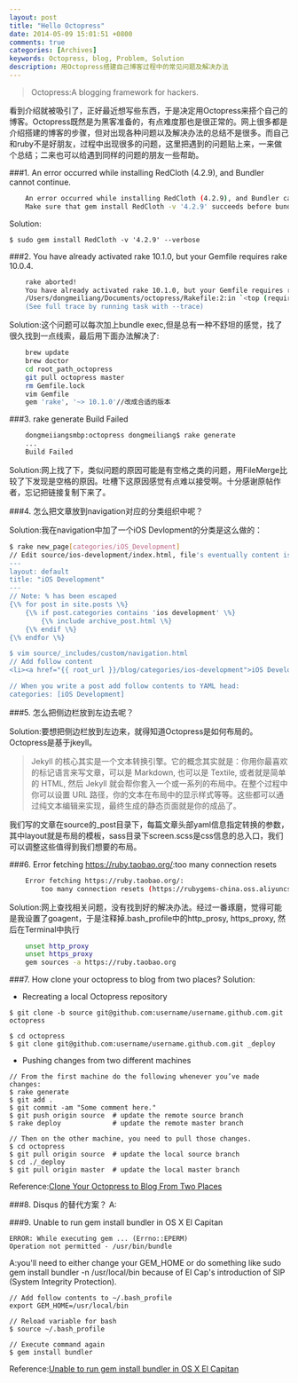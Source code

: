 ```yaml
---
layout: post
title: "Hello Octopress"
date: 2014-05-09 15:01:51 +0800
comments: true
categories: [Archives]
keywords: Octopress, blog, Problem, Solution
description: 用Octopress搭建自己博客过程中的常见问题及解决办法
---
```

> Octopress:A blogging framework for hackers.

看到介绍就被吸引了，正好最近想写些东西，于是决定用Octopress来搭个自己的博客。Octopress既然是为黑客准备的，有点难度那也是很正常的。网上很多都是介绍搭建的博客的步骤，但对出现各种问题以及解决办法的总结不是很多。而自己和ruby不是好朋友，过程中出现很多的问题，这里把遇到的问题贴上来，一来做个总结；二来也可以给遇到同样的问题的朋友一些帮助。

###1. An error occurred while installing RedCloth (4.2.9), and Bundler cannot continue.  
```bash
	An error occurred while installing RedCloth (4.2.9), and Bundler cannot continue.  
	Make sure that gem install RedCloth -v '4.2.9' succeeds before bundling.  
```

Solution:  

```
$ sudo gem install RedCloth -v '4.2.9' --verbose
```

###2. You have already activated rake 10.1.0, but your Gemfile requires rake 10.0.4.
```bash
	rake aborted!  
	You have already activated rake 10.1.0, but your Gemfile requires rake 10.0.4. Prepending `bundle exec` to your command may solve this.
	/Users/dongmeiliang/Documents/octopress/Rakefile:2:in `<top (required)>'
	(See full trace by running task with --trace)
```

Solution:这个问题可以每次加上bundle exec,但是总有一种不舒坦的感觉，找了很久找到一点线索，最后用下面办法解决了:  
```bash
	brew update
	brew doctor
	cd root_path_octopress
	git pull octopress master
	rm Gemfile.lock
	vim Gemfile
	gem 'rake', '~> 10.1.0'//改成合适的版本
```
<!-- more -->

###3. rake generate Build Failed
```bash
	dongmeiiangsmbp:octopress dongmeiliang$ rake generate
	...
	Build Failed
```

Solution:网上找了下，类似问题的原因可能是有空格之类的问题，用FileMerge比较了下发现是空格的原因。吐槽下这原因感觉有点难以接受啊。十分感谢原帖作者，忘记把链接复制下来了。

###4. 怎么把文章放到navigation对应的分类组织中呢？

Solution:我在navigation中加了一个iOS Devlopment的分类是这么做的：
```bash
$ rake new_page[categories/iOS_Development]  
// Edit source/ios-development/index.html, file's eventually content is:
---
layout: default
title: "iOS Development"
---
// Note: % has been escaped
{\% for post in site.posts \%}
    {\% if post.categories contains 'ios development' \%}
        {\% include archive_post.html \%}
    {\% endif \%}
{\% endfor \%}

$ vim source/_includes/custom/navigation.html
// Add follow content
<li><a href="{{ root_url }}/blog/categories/ios-development">iOS Development</a></li>

// When you write a post add follow contents to YAML head:
categories: [iOS Development]
```

###5. 怎么把侧边栏放到左边去呢？

Solution:要想把侧边栏放到左边来，就得知道Octopress是如何布局的。Octopress是基于jkeyll。  
> Jekyll 的核心其实是一个文本转换引擎。它的概念其实就是：你用你最喜欢的标记语言来写文章，可以是 Markdown, 也可以是 Textile, 或者就是简单的 HTML, 然后 Jekyll 就会帮你套入一个或一系列的布局中。在整个过程中你可以设置 URL 路径，你的文本在布局中的显示样式等等。这些都可以通过纯文本编辑来实现，最终生成的静态页面就是你的成品了。

我们写的文章在source的_post目录下，每篇文章头部yaml信息指定转换的参数，其中layout就是布局的模板，sass目录下screen.scss是css信息的总入口，我们可以调整这些值得到我们想要的布局。


###6. Error fetching <https://ruby.taobao.org/>:too many connection resets

```bash
	Error fetching https://ruby.taobao.org/:
    	too many connection resets (https://rubygems-china.oss.aliyuncs.com/specs.4.8.gz)
```

Solution:网上查找相关问题，没有找到好的解决办法。经过一番琢磨，觉得可能是我设置了goagent，于是注释掉.bash_profile中的http_prosy, https_proxy, 然后在Terminal中执行  
```bash
	unset http_proxy  
	unset https_proxy  
	gem sources -a https://ruby.taobao.org  
```

###7. How clone your octopress to blog from two places?
Solution:

* Recreating a local Octopress repository

```
$ git clone -b source git@github.com:username/username.github.com.git octopress

$ cd octopress
$ git clone git@github.com:username/username.github.com.git _deploy 

```

* Pushing changes from two different machines

```
// From the first machine do the following whenever you’ve made changes:
$ rake generate
$ git add .
$ git commit -am "Some comment here." 
$ git push origin source  # update the remote source branch 
$ rake deploy             # update the remote master branch

// Then on the other machine, you need to pull those changes.
$ cd octopress
$ git pull origin source  # update the local source branch
$ cd ./_deploy
$ git pull origin master  # update the local master branch
```

Reference:[Clone Your Octopress to Blog From Two Places](http://blog.zerosharp.com/clone-your-octopress-to-blog-from-two-places/)  

###8. Disqus 的替代方案？
A: 

###9. Unable to run gem install bundler in OS X El Capitan

```
ERROR: While executing gem ... (Errno::EPERM)
Operation not permitted - /usr/bin/bundle
```
A:you'll need to either change your GEM_HOME or do something like sudo gem install bundler -n /usr/local/bin because of El Cap's introduction of SIP (System Integrity Protection).

```
// Add follow contents to ~/.bash_profile
export GEM_HOME=/usr/local/bin

// Reload variable for bash
$ source ~/.bash_profile

// Execute command again
$ gem install bundler
```
Reference:[Unable to run gem install bundler in OS X El Capitan](https://github.com/bundler/bundler/issues/4065)

